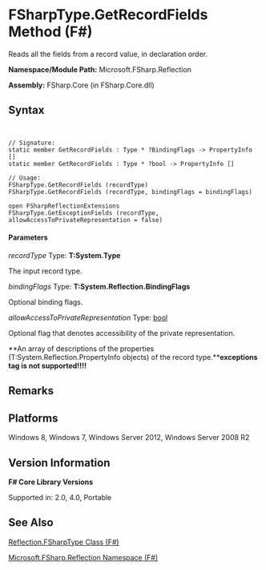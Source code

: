 # FSharpType.GetRecordFields Method (F#)

Reads all the fields from a record value, in declaration order.

**Namespace/Module Path:** Microsoft.FSharp.Reflection

**Assembly:** FSharp.Core (in FSharp.Core.dll)


## Syntax


```


// Signature:
static member GetRecordFields : Type * ?BindingFlags -> PropertyInfo []
static member GetRecordFields : Type * ?bool -> PropertyInfo []

// Usage:
FSharpType.GetRecordFields (recordType)
FSharpType.GetRecordFields (recordType, bindingFlags = bindingFlags)

open FSharpReflectionExtensions
FSharpType.GetExceptionFields (recordType, allowAccessToPrivateRepresentation = false)

```



#### Parameters
*recordType*
Type: **T:System.Type**


The input record type.


*bindingFlags*
Type: **T:System.Reflection.BindingFlags**


Optional binding flags.


*allowAccessToPrivateRepresentation*
Type: [bool](http://msdn.microsoft.com/en-us/library/89c0cf9c-49ce-4207-a3be-555851a67dd5)


Optional flag that denotes accessibility of the private representation.



**An array of descriptions of the properties (T:System.Reflection.PropertyInfo objects) of the record type.****exceptions tag is not supported!!!!**

## Remarks

## Platforms
Windows 8, Windows 7, Windows Server 2012, Windows Server 2008 R2


## Version Information
**F# Core Library Versions**

Supported in: 2.0, 4.0, Portable




## See Also
[Reflection.FSharpType Class &#40;F&#35;&#41;](Reflection.FSharpType-Class-%28FSharp%29.md)

[Microsoft.FSharp.Reflection Namespace &#40;F&#35;&#41;](Microsoft.FSharp.Reflection-Namespace-%28FSharp%29.md)

